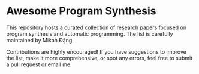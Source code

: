 # Awesome Program Synthesis
This repository hosts a curated collection of research papers focused on program synthesis and automatic programming. The list is carefully maintained by Mikah Đặng.

Contributions are highly encouraged! If you have suggestions to improve the list, make it more comprehensive, or spot any errors, feel free to submit a pull request or email me.
